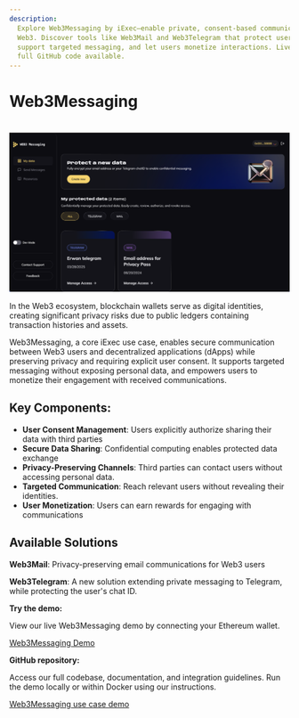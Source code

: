 ```yaml
---
description:
  Explore Web3Messaging by iExec—enable private, consent-based communication in
  Web3. Discover tools like Web3Mail and Web3Telegram that protect user data,
  support targeted messaging, and let users monetize interactions. Live demo and
  full GitHub code available.
---
```


<script setup>
import { Icon } from '@iconify/vue';
</script>

# Web3Messaging

<a href="https://demo.iex.ec/web3messaging/" target="_blank" rel="noreferrer" style="display: inline-block; margin-top: 20px">
  <img src="/assets/web3messaging-screenshot.png" alt="Web3Messaging screenshot">
</a>

In the Web3 ecosystem, blockchain wallets serve as digital identities, creating
significant privacy risks due to public ledgers containing transaction histories
and assets.

Web3Messaging, a core iExec use case, enables secure communication between Web3
users and decentralized applications (dApps) while preserving privacy and
requiring explicit user consent. It supports targeted messaging without exposing
personal data, and empowers users to monetize their engagement with received
communications.

## Key Components:

- **User Consent Management**: Users explicitly authorize sharing their data
  with third parties
- **Secure Data Sharing**: Confidential computing enables protected data
  exchange
- **Privacy-Preserving Channels**: Third parties can contact users without
  accessing personal data.
- **Targeted Communication**: Reach relevant users without revealing their
  identities.
- **User Monetization**: Users can earn rewards for engaging with communications

## Available Solutions

**Web3Mail**: Privacy-preserving email communications for Web3 users

**Web3Telegram**: A new solution extending private messaging to Telegram, while
protecting the user's chat ID.

**Try the demo:**

View our live Web3Messaging demo by connecting your Ethereum wallet.

<a href="https://demo.iex.ec/web3messaging" target="_blank" rel="noreferrer" class="link-as-block">
  <Icon icon="mdi:art" height="25" style="margin-right: -1px" /> Web3Messaging Demo
</a>

**GitHub repository:**

Access our full codebase, documentation, and integration guidelines. Run the
demo locally or within Docker using our instructions.

<a href="https://github.com/iExecBlockchainComputing/web3-messaging-usecase-demo" target="_blank" rel="noreferrer" class="link-as-block">
  <Icon icon="mdi:github" height="24" /> Web3Messaging use case demo
</a>

